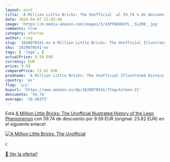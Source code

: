 ```yaml
---
layout: post
title: 'A Million Little Bricks: The Unofficial  al 59.74 % de descuento'
date: 2020-04-07 22:03:40
image: 'https://m.media-amazon.com/images/I/41PF8EHbUfL._SL200_.jpg'
comments: true
category: ofertas
author: ring
slug: '1620870541-es A Million Little Bricks: The Unofficial Illustrated...'
sku: '1620870541-es'
tags: [ 'lego', ]
actualPrice: 9.59 EUR
currency: EUR
price: 9.59
comparePrice: 23.82 EUR
prodname: 'A Million Little Bricks: The Unofficial Illustrated History of the Lego Phenomenon'
country: 'es'
flag: '🇪🇸'
buyurl: 'https://www.amazon.es/dp/1620870541/?tag=tolees-21'
descuento: '59.74'
average: '18.48375'
---
```


Está [A Million Little Bricks: The Unofficial Illustrated History of the Lego Phenomenon](https://www.amazon.es/dp/1620870541/?tag=tolees-21) con 59.74 de descuento por 9.59 EUR (original: 23.82 EUR) en el siguiente enlace!

[![A Million Little Bricks: The Unofficial ](https://m.media-amazon.com/images/I/41PF8EHbUfL._SL200_.jpg)](https://www.amazon.es/dp/1620870541/?tag=tolees-21)

ℹ️:


[🛒 Ver la oferta!!](https://www.amazon.es/dp/1620870541/?tag=tolees-21)
